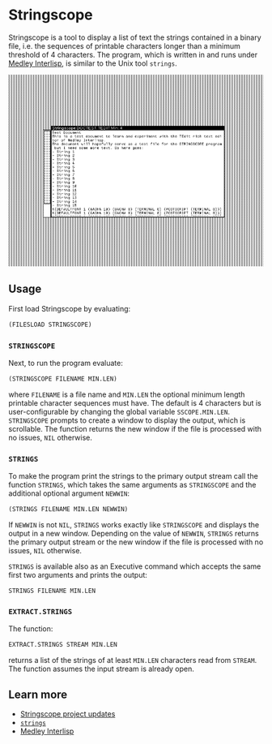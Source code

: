 # Stringscope

Stringscope is a tool to display a list of text the strings contained in a binary file, i.e. the sequences of printable characters longer than a minimum threshold of 4 characters. The program, which is written in and runs under [Medley Interlisp](https://interlisp.org), is similar to the Unix tool `strings`.

![Stringscope output window](https://raw.githubusercontent.com/pamoroso/stringscope/main/stringscope.png)

## Usage

First load Stringscope by evaluating:

```lisp
(FILESLOAD STRINGSCOPE)
```

### `STRINGSCOPE`

Next, to run the program evaluate:

```lisp
(STRINGSCOPE FILENAME MIN.LEN)
```

where `FILENAME` is a file name and `MIN.LEN` the optional minimum length printable character sequences must have. The default is 4 characters but is user-configurable by changing the global variable `SSCOPE.MIN.LEN`. `STRINGSCOPE` prompts to create a window to display the output, which is scrollable. The function returns the new window if the file is processed with no issues, `NIL` otherwise.


### `STRINGS`

To make the program print the strings to the primary output stream call the function `STRINGS`, which takes the same arguments as `STRINGSCOPE` and the additional optional argument `NEWWIN`:

```lisp
(STRINGS FILENAME MIN.LEN NEWWIN)
```

If `NEWWIN` is not `NIL`, `STRINGS` works exactly like `STRINGSCOPE` and displays the output in a new window. Depending on the value of `NEWWIN`, `STRINGS` returns the primary output stream or the new window if the file is processed with no issues, `NIL` otherwise.

`STRINGS` is available also as an Executive command which accepts the same first two arguments and prints the output:

```
STRINGS FILENAME MIN.LEN
```

### `EXTRACT.STRINGS`

The function:

```lisp
EXTRACT.STRINGS STREAM MIN.LEN
```

returns a list of the strings of at least `MIN.LEN` characters read from `STREAM`. The function assumes the input stream is already open.


## Learn more

- [Stringscope project updates](https://write.as/paoloamoroso/tag:stringscope)
- [`strings`](https://en.wikipedia.org/wiki/Strings_(Unix))
- [Medley Interlisp](https://interlisp.org)
